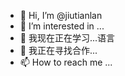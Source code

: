 - 👋 Hi, I’m @jiutianlan
- 👀 I’m interested in ...
- 🌱 我现在正在学习...语言
- 💞️ 我正在寻找合作...
- 📫 How to reach me ...

<!---
jiutianlan/jiutianlan is a ✨ special ✨ repository because its `README.md` (this file) appears on your GitHub profile.
You can click the Preview link to take a look at your changes.
--->
